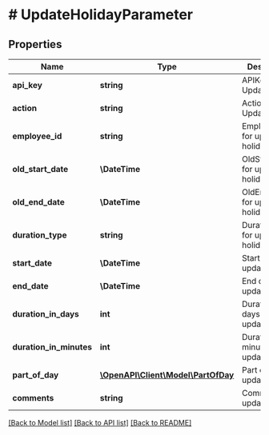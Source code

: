 # # UpdateHolidayParameter

## Properties

Name | Type | Description | Notes
------------ | ------------- | ------------- | -------------
**api_key** | **string** | APIKey for UpdateHoliday |
**action** | **string** | Action name &#x3D; UpdateHoliday |
**employee_id** | **string** | Employee id for update holiday |
**old_start_date** | **\DateTime** | OldStartDate for update holiday |
**old_end_date** | **\DateTime** | OldEndDate for update holiday |
**duration_type** | **string** | Duration type for update holiday |
**start_date** | **\DateTime** | StartDate for update holiday |
**end_date** | **\DateTime** | End date for update holiday |
**duration_in_days** | **int** | Duration in days for update holiday |
**duration_in_minutes** | **int** | Duration in minutes for update holiday |
**part_of_day** | [**\OpenAPI\Client\Model\PartOfDay**](PartOfDay.md) | Part of day for update holiday | [optional]
**comments** | **string** | Comments for update holiday | [optional]

[[Back to Model list]](../../README.md#models) [[Back to API list]](../../README.md#endpoints) [[Back to README]](../../README.md)
